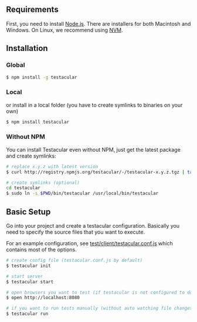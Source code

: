 ## Requirements

First, you need to install [Node.js]. There are installers for both
Macintosh and Windows. On Linux, we recommend using [NVM].

## Installation 
### Global
```bash
$ npm install -g testacular
```

### Local
or install in a local folder (you have to create symlinks to binaries on
your own)

```bash
$ npm install testacular
```
### Without NPM
You can install Testacular even without NPM, just get the latest package
and create symlinks:

```bash
# replace x.y.z with latest version
$ curl http://registry.npmjs.org/testacular/-/testacular-x.y.z.tgz | tar -xvz && mv package testacular

# create symlinks (optional)
cd testacular
$ sudo ln -s $PWD/bin/testacular /usr/local/bin/testacular
```

## Basic Setup

Go into your project and create a testacular configuration. Basically
you need to specify the source files that you want to execute.

For an example configuration, see [test/client/testacular.conf.js]
which contains most of the options.
```bash
# create config file (testacular.conf.js by default)
$ testacular init

# start server
$ testacular start

# open browsers you want to test (if testacular is not configured to do it for you)
$ open http://localhost:8080

# if you want to run tests manually (without auto watching file changes), you can:
$ testacular run
```

[test/client/testacular.conf.js]: https://github.com/vojtajina/testacular/blob/master/test/client/testacular.conf.js
[adapter/jasmine.src.js]: https://github.com/vojtajina/testacular/blob/master/adapter/jasmine.src.js
[Node.js]: http://nodejs.org/
[NVM]: https://github.com/creationix/nvm
